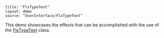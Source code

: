 ```
title: "FlxTypeText"
layout: demo
source: "UserInterface/FlxTypeText"
```

This demo showcases the effects that can be accomplished with the use of the [FlxTypeText](https://github.com/HaxeFlixel/flixel-addons/blob/master/flixel/addons/text/FlxTypeText.hx) class.